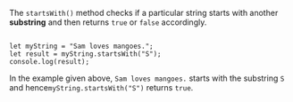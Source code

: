 The `startsWith()` method checks if a
particular string starts with another
**substring**
and
then returns `true` or `false` accordingly.

<Editor lang="javascript">
<code>
let myString = "Sam loves mangoes.";
let result = myString.startsWith("S");
console.log(result);
</code>
</Editor>

In the example given above,
`Sam loves mangoes.` starts
with the substring `S`
and
hence`myString.startsWith("S")` returns `true`.
